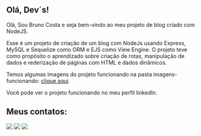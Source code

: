 ## Olá, Dev´s!

Olá, Sou Bruno Costa e seja bem-vindo ao meu projeto de blog criado com NodeJS. 

Esse é um projeto de criação de um blog com NodeJs usando Express, MySQL e Sequelize como ORM e EJS como View Engine. O projeto teve como propósito o aprendizado sobre criação de rotas, manipulação de dados e rederização de páginas com HTML e dados dinâmicos.

Temos algumas imagens do projeto funcionando na pasta imagens-funcionando: <a href="https://github.com/Bruno-Costa-fig/blog-node/tree/main/imagens-funcionando">clique aqui</a>.

Você pode ver o projeto funcionando no meu perfil linkedIn.

## Meus contatos:

<a href="mailto:brunocf.dev@gmail.com"><img src="https://img.shields.io/badge/Gmail-D14836?style=for-the-badge&logo=gmail&logoColor=white"></a>
<a href="https://www.instagram.com/brunocosta.fig/"><img src="https://img.shields.io/badge/Instagram-E4405F?style=for-the-badge&logo=instagram&logoColor=white"></a>
<a href="https://www.linkedin.com/in/bruno-costa-figueiredo-b9b3141a2/"><img src="https://img.shields.io/badge/LinkedIn-0077B5?style=for-the-badge&logo=linkedin&logoColor=white"></a>